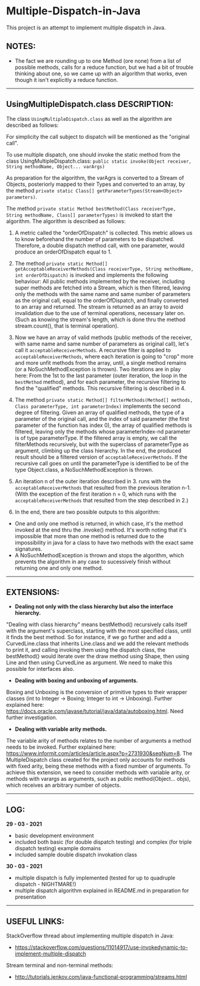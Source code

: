 # Multiple-Dispatch-in-Java

This project is an attempt to implement multiple dispatch in Java.

## NOTES:

- The fact we are rounding up to one Method (ore none) from a list of possible methods, calls for a reduce function, but we had a bit of trouble thinking about one, so we came up with an algorithm that works, even though it isn't explicitly a reduce function. 

---
## UsingMultipleDispatch.class DESCRIPTION:

The class `UsingMultipleDispatch.class` as well as the algorithm are described as follows:

   For simplicity the call subject to dispatch will be mentioned as the "original call".

   To use multiple dispatch, one should invoke the static method from the class UsingMultipleDispatch.class: `public static invoke(Object receiver, String methodName, Object... varArgs)`

   As preparation for the algorithm, the varAgrs is converted to a Stream of Objects, posteriorly mapped to their Types and converted to an array, by the method `private static Class[] getParameterTypes(Stream<Object> parameters)`.

   The method `private static Method bestMethod(Class receiverType, String methodName, Class[] parameterTypes)` is invoked to start the algorithm. The algorithm is described as follows:

   1. A metric called the "orderOfDispatch" is collected. This metric allows us to know beforehand the number of parameters to be dispatched. Therefore, a double dispatch method call, with one parameter, would produce an orderOfDispatch equal to 1.

   2. The method `private static Method[] getAcceptableReceiverMethods(Class receiverType, String methodName, int orderOfDispatch)` is invoked and implements the following behaviour: All public methods implemented by the receiver, including super methods are fetched into a Stream, which is then filtered, leaving only the methods with the same name and same number of parameters as the original call, equal to the orderOfDispatch, and finally converted to an array and returned. The stream is returned as an array to avoid invalidation due to the use of terminal operations, necessary later on. (Such as knowing the stream's length, which is done thru the method stream.count(), that is terminal operation).

   3. Now we have an array of valid methods (public methods of the receiver, with same name and same number of parameters as original call), let's call it `acceptableReceiverMethods`. A recursive filter is applied to `acceptableReceiverMethods`, where each iteration is going to "crop" more and more unfit methods from the array, until, a single method remains (or a NoSuchMethodException is thrown). Two iterations are in play here: From the 1st to the last parameter (outer iteration, the loop in the `bestMethod` method), and for each parameter, the recursive filtering to find the "qualified" methods. This recursive filtering is described in 4.

   4. The method `private static Method[] filterMethods(Method[] methods, Class parameterType, int parameterIndex)` implements the second degree of filtering. Given an array of qualified methods, the type of a parameter of the original call, and the index of said parameter (the first parameter of the function has index 0), the array of qualified methods is filtered, leaving only the methods whose parameterIndex-nd parameter is of type parameterType. If the filtered array is empty, we call the filterMethods recursively, but with the superclass of parameterType as argument, climbing up the class hierarchy. In the end, the produced result should be a filtered version of `acceptableReceiverMethods`. If the recursive call goes on until the parameterType is identified to be of the type Object.class, a NoSuchMethodException is thrown.

   5. An iteration n of the outer iteration described in 3. runs with the `acceptableReceiverMethods` that resulted from the previous iteration n-1. (With the exception of the first iteration n = 0, which runs with the `acceptableReceiverMethods` that resulted from the step described in 2.)

   6. In the end, there are two possible outputs to this algorithm:
   - One and only one method is returned, in which case, it's the method invoked at the end thru the .invoke() method. It's worth noting that it's impossible that more than one method is returned due to the impossibility in java for a class to have two methods with the exact same signatures.
   - A NoSuchMethodException is thrown and stops the algorithm, which prevents the algorithm in any case to sucessively finish without returning one and only one method.  


---
## EXTENSIONS:
- **Dealing not only with the class hierarchy but also the interface hierarchy.**

"Dealing with class hierarchy" means bestMethod() recursively calls itself with the argument's superclass, starting with the most specified class, until it finds the best method. So for instance, if we go further and add a CurvedLine.class that inherits Line.class and we add the relevant methods to print it, and calling invoking them using the dispatch class, the bestMethod() would iterate over the draw method using Shape, then using Line and then using CurvedLine as argument. We need to make this possible for interfaces also. 

- **Dealing with boxing and unboxing of arguments.**

Boxing and Unboxing is the conversion of primitive types to their wrapper classes (int to Integer -> Boxing; Integer to int -> Unboxing). Further explained here: https://docs.oracle.com/javase/tutorial/java/data/autoboxing.html. Need further investigation. 

- **Dealing with variable arity methods.** 

The variable arity of methods relates to the number of arguments a method needs to be invoked. Further explained here: https://www.informit.com/articles/article.aspx?p=2731930&seqNum=8. The MultipleDispatch class created for the project only accounts for methods with fixed arity, being these methods with a fixed number of arguments. To achieve this extension, we need to consider methods with variable arity, or methods with varargs as arguments, such as public method(Object... objs), which receives an arbitrary number of objects.

---
## LOG:

**29 - 03 - 2021**
- basic development environment
- included both basic (for double dispatch testing) and complex (for triple dispatch testing) example domains
- included sample double dispatch invokation class

**30 - 03 - 2021**
- multiple dispatch is fully implemented (tested for up to quadruple dispatch - NIGHTMARE!)
- multiple dispatch algorithm explained in README.md in preparation for presentation

---
## USEFUL LINKS:


StackOverflow thread about implementing multiple dispatch in Java:
- https://stackoverflow.com/questions/11014917/use-invokedynamic-to-implement-multiple-dispatch

Stream terminal and non-terminal methods:
- http://tutorials.jenkov.com/java-functional-programming/streams.html 